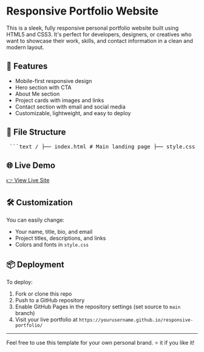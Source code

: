 # Responsive Portfolio Website

This is a sleek, fully responsive personal portfolio website built using HTML5 and CSS3. It's perfect for developers, designers, or creatives who want to showcase their work, skills, and contact information in a clean and modern layout.

## 🚀 Features

- Mobile-first responsive design
- Hero section with CTA
- About Me section
- Project cards with images and links
- Contact section with email and social media
- Customizable, lightweight, and easy to deploy

## 📁 File Structure

<pre> ```text / ├── index.html # Main landing page ├── style.css # Custom styling └── images/ # Project images or illustrations ``` </pre>

## 🌐 Live Demo

[👉 View Live Site](https://yourusername.github.io/responsive-portfolio/)

## 🛠️ Customization

You can easily change:
- Your name, title, bio, and email
- Project titles, descriptions, and links
- Colors and fonts in `style.css`

## 📦 Deployment

To deploy:
1. Fork or clone this repo
2. Push to a GitHub repository
3. Enable GitHub Pages in the repository settings (set source to `main` branch)
4. Visit your live portfolio at `https://yourusername.github.io/responsive-portfolio/`

---

Feel free to use this template for your own personal brand. ⭐ it if you like it!
